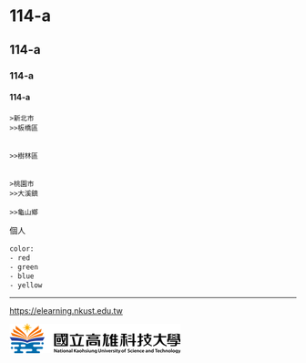   # 114-a
## 114-a
### 114-a
#### 114-a
```
>新北市
>>板橋區


>>樹林區


>桃園市
>>大溪鎮

>>龜山鄉
```
個人
```
color:
- red
- green
- blue
- yellow
```

---
<https://elearning.nkust.edu.tw>

![NKUST](nkust.png "NKUST")

